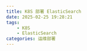 ```yaml
---
title: K8S 部署 ElasticSearch
date: 2025-02-25 19:28:21
tags:
    - K8S
    - ElasticSearch
categories: 运维部署
---
```

